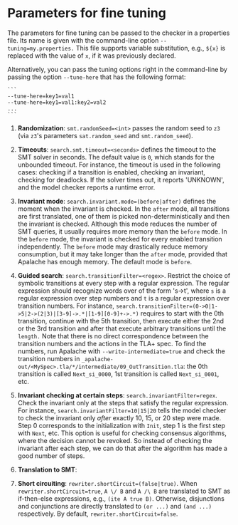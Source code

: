 Parameters for fine tuning
==========================

The parameters for fine tuning can be passed to the checker in a properties
file.  Its name is given with the command-line option `--tuning=my.properties.`
This file supports variable substitution, e.g., `${x}` is replaced with the
value of `x`, if it was previously declared.

Alternatively, you can pass the tuning options right in the command-line by
passing the option `--tune-here` that has the following format:

    ```
    --tune-here=key1=val1
    --tune-here=key1=val1:key2=val2
    ...
    ```

1. __Randomization__: `smt.randomSeed=<int>` passes the random seed to `z3` (via
   `z3`'s parameters `sat.random_seed` and `smt.random_seed`).

1. __Timeouts__: `search.smt.timeout=<seconds>` defines the timeout to the SMT
   solver in seconds. The default value is `0`, which stands for the unbounded
   timeout.  For instance, the timeout is used in the following cases: checking
   if a transition is enabled, checking an invariant, checking for deadlocks.
   If the solver times out, it reports 'UNKNOWN', and the model checker reports
   a runtime error.

1. __Invariant mode__: `search.invariant.mode=(before|after)` defines the moment
   when the invariant is checked. In the `after` mode, all transitions are first
   translated, one of them is picked non-deterministically and then the
   invariant is checked. Although this mode reduces the number of SMT queries,
   it usually requires more memory than the `before` mode. In the `before` mode,
   the invariant is checked for every enabled transition independently. The
   `before` mode may drastically reduce memory consumption, but it may take
   longer than the `after` mode, provided that Apalache has enough memory. The
   default mode is `before`.

1. __Guided search__: `search.transitionFilter=<regex>`. Restrict the choice of
   symbolic transitions at every step with a regular expression. The regular
   expression should recognize words over of the form 's->t', where `s` is a
   regular expression over step numbers and `t` is a regular expression over
   transition numbers. For instance,
   `search.transitionFilter=(0->0|1->5|2->(2|3)|[3-9]->.*|[1-9][0-9]+->.*)`
   requires to start with the 0th transition, continue with the 5th transition,
   then execute either the 2nd or the 3rd transition and after that execute
   arbitrary transitions until the `length.` Note that there is no direct
   correspondence between the transition numbers and the actions in the TLA+
   spec. To find the numbers, run Apalache with `--write-intermediate=true` and
   check the transition numbers in
   `_apalache-out/<MySpec>.tla/*/intermediate/09_OutTransition.tla`: the 0th
   transition is called `Next_si_0000`, 1st transition is called `Next_si_0001`,
   etc.

1. __Invariant checking at certain steps__: `search.invariantFilter=regex`.
   Check the invariant only at the steps that satisfy the regular expression.
   For instance, `search.invariantFilter=10|15|20` tells the model checker to
   check the invariant only *after* exactly 10, 15, or 20 step were made. Step 0
   corresponds to the initialization with ``Init``, step 1 is the first step
   with ``Next``, etc. This option is useful for checking consensus algorithms,
   where the decision cannot be revoked. So instead of checking the invariant
   after each step, we can do that after the algorithm has made a good number of
   steps.

1. __Translation to SMT__:

  1. __Short circuiting__: `rewriter.shortCircuit=(false|true)`. When
     `rewriter.shortCircuit=true`, `A \/ B` and `A /\ B` are translated to SMT
     as if-then-else expressions, e.g., `(ite A true B)`. Otherwise,
     disjunctions and conjunctions are directly translated to `(or ...)` and
     `(and ...)` respectively. By default, `rewriter.shortCircuit=false`.
